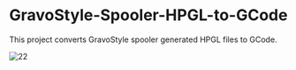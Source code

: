 # GravoStyle-Spooler-HPGL-to-GCode
This project converts GravoStyle spooler generated HPGL files to GCode.  

![22](https://user-images.githubusercontent.com/50437199/91827268-e443d680-ec3e-11ea-83b5-b196938cbeeb.png)
